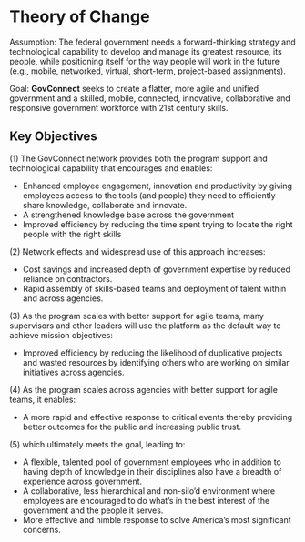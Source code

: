 # Theory of Change

Assumption: The federal government needs a forward-thinking strategy and technological capability to develop and manage its greatest resource, its people, while positioning itself for the way people will work in the future (e.g., mobile, networked, virtual, short-term, project-based assignments).

Goal: **GovConnect** seeks to create a flatter, more agile and unified government and a skilled, mobile, connected, innovative, collaborative and responsive government workforce with 21st century skills.

## Key Objectives
(1) The GovConnect network provides both the program support and technological capability that encourages and enables:

* Enhanced employee engagement, innovation and productivity by giving employees access to the tools (and people) they need to efficiently share knowledge, collaborate and innovate.
* A strengthened knowledge base across the government
* Improved efficiency by reducing the time spent trying to locate the right people with the right skills

(2) Network effects and widespread use of this approach increases:

* Cost savings and increased depth of government expertise by reduced reliance on contractors.
* Rapid assembly of skills-based teams and deployment of talent within and across agencies.

(3) As the program scales with better support for agile teams, many supervisors and other leaders will use the platform as the default way to achieve mission objectives:  
* Improved efficiency by reducing the likelihood of duplicative projects and wasted resources by identifying others who are working on similar initiatives across agencies.

(4) As the program scales across agencies with better support for agile teams, it enables:
* A more rapid and effective response to critical events thereby providing better outcomes for the public and increasing public trust.

(5) which ultimately meets the goal, leading to:
* A flexible, talented pool of government employees who in addition to having depth of knowledge in their disciplines also have a breadth of experience across government.
* A collaborative, less hierarchical and non-silo’d environment where employees are encouraged to do what’s in the best interest of the government and the people it serves.
* More effective and nimble response to solve America’s most significant concerns.
